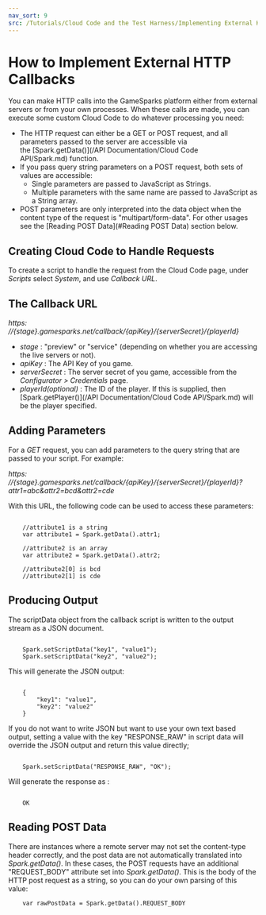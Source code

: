 ```yaml
---
nav_sort: 9
src: /Tutorials/Cloud Code and the Test Harness/Implementing External HTTP Callbacks.md
---
```


# How to Implement External HTTP Callbacks

You can make HTTP calls into the GameSparks platform either from external servers or from your own processes. When these calls are made, you can execute some custom Cloud Code to do whatever processing you need:
* The HTTP request can either be a GET or POST request, and all parameters passed to the server are accessible via the [Spark.getData()](/API Documentation/Cloud Code API/Spark.md) function.
* If you pass query string parameters on a POST request, both sets of values are accessible:
  * Single parameters are passed to JavaScript as Strings.
  * Multiple parameters with the same name are passed to JavaScript as a String array.
* POST parameters are only interpreted into the data object when the content type of the request is "multipart/form-data". For other usages see the [Reading POST Data](#Reading POST Data) section below.

## Creating Cloud Code to Handle Requests

To create a script to handle the request from the Cloud Code page, under *Scripts* select *System*, and use *Callback URL*.

## The Callback URL

*https: //{stage}.gamesparks.net/callback/{apiKey}/{serverSecret}/{playerId}*

  * *stage* : "preview" or "service" (depending on whether you are accessing the live servers or not).
  * *apiKey* : The API Key of you game.
  * *serverSecret* : The server secret of you game, accessible from the *Configurator > Credentials* page.
  * *playerId(optional)* : The ID of the player. If this is supplied, then [Spark.getPlayer()](/API Documentation/Cloud Code API/Spark.md) will be the player specified.


## Adding Parameters

For a *GET* request, you can add parameters to the query string that are passed to your script. For example:

*https: //{stage}.gamesparks.net/callback/{apiKey}/{serverSecret}/{playerId}?attr1=abc&attr2=bcd&attr2=cde*

With this URL, the following code can be used to access these parameters:

```

    //attribute1 is a string
    var attribute1 = Spark.getData().attr1;

    //attribute2 is an array
    var attribute2 = Spark.getData().attr2;

    //attribute2[0] is bcd
    //attribute2[1] is cde

```

## Producing Output

The scriptData object from the callback script is written to the output stream as a JSON document.

```   

    Spark.setScriptData("key1", "value1");
    Spark.setScriptData("key2", "value2");

```
This will generate the JSON output:

```

    {
        "key1": "value1",
        "key2": "value2"
    }

```

If you do not want to write JSON but want to use your own text based output, setting a value with the key "RESPONSE_RAW" in script data will override the JSON output and return this value directly;

```

    Spark.setScriptData("RESPONSE_RAW", "OK");

```

Will generate the response as :

```

    OK

```

## Reading POST Data

There are instances where a remote server may not set the content-type header correctly, and the post data are not automatically translated into *Spark.getData()*. In these cases, the POST requests have an additional "REQUEST_BODY" attribute set into *Spark.getData()*. This is the body of the HTTP post request as a string, so you can do your own parsing of this value:

```  
    var rawPostData = Spark.getData().REQUEST_BODY

```
